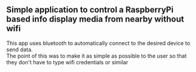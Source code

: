 ## Simple application to control a RaspberryPi based info display media from nearby without wifi
This app uses bluetooth to automatically connect to the desired device to send data.  
The point of this was to make it as simple as possible to the user so that they don't have to type wifi credentials or similar
